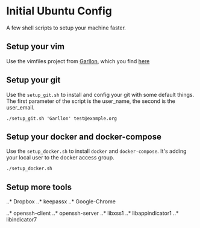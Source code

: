 # Initial Ubuntu Config
A few shell scripts to setup your machine faster.

## Setup your vim

Use the vimfiles project from [Garllon](https://github.com/Garllon), which you
find [here](https://github.com/Garllon/vimfiles)

## Setup your git

Use the `setup_git.sh` to install and config your git with some default things.
The first parameter of the script is the user_name, the second is the
user_email.

```
./setup_git.sh 'Garllon' test@example.org
```

## Setup your docker and docker-compose

Use the `setup_docker.sh` to install `docker` and `docker-compose`. It's adding
your local user to the docker access group.

```
./setup_docker.sh
```

## Setup more tools

..* Dropbox
..* keepassx
..* Google-Chrome

..* openssh-client
..* openssh-server
..* libxss1 
..* libappindicator1
..* libindicator7
